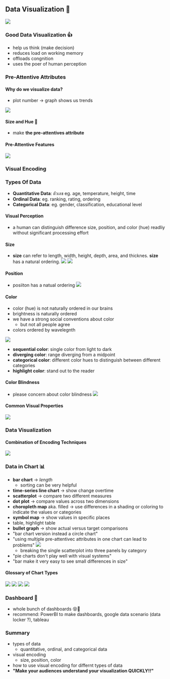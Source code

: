 ## Data Visualization 👀
![](https://media.discordapp.net/attachments/1014398974649708624/1090162121934917632/image.png?width=1172&height=685)

### Good Data Visualization 👍
- help us think (make decision)
- reduces load on working memory
- offloads congnition
- uses the poer of human perception

### Pre-Attentive Attributes

#### Why do we visualize data?
- plot number -> graph shows us trends

![](https://media.discordapp.net/attachments/1014398974649708624/1090166369519157258/image.png?width=1260&height=685)

#### Size and Hue 🍆
- make **the pre-attentives attribute**

#### Pre-Attentive Features
![](https://media.discordapp.net/attachments/1014398974649708624/1090167409169674290/image.png?width=1234&height=685)

### Visual Encoding

### Types Of Data
- **Quantitative Data**: ตัวเลข eg. age, temperature, height, time
- **Ordinal Data**: eg. ranking, rating, ordering
- **Categorical Data**: eg. gender, classification, educational level

#### Visual Perception
- a human can distinguish difference size, position, and color (hue) readliy without significant processing effort

#### Size
- **size** can refer to length, width, height, depth, area, and thicknes. **size** has a natural ordering.
![](https://media.discordapp.net/attachments/1014398974649708624/1090169031706812426/image.png)
![](https://media.discordapp.net/attachments/1014398974649708624/1090169195695714314/image.png)

#### Position
- posiiton has a natual ordering
![](https://media.discordapp.net/attachments/1014398974649708624/1090169775369494571/image.png)

#### Color
- color (hue) is not naturally ordered in our brains
- brightness is naturally ordered
- we have a strong social conventions about color
	- but not all people agree
- colors ordered by wavelegnth

![](https://media.discordapp.net/attachments/1014398974649708624/1090171933213065306/image.png?width=1254&height=685)
- **sequential color**: single color from light to dark
- **diverging color**: range diverging from a midpoint
- **categorical color**: different color hues to distinguish between different categories
- **highlight color**: stand out to the reader

#### Color Blindness
- please concern about color blindness
![](https://media.discordapp.net/attachments/1014398974649708624/1090174947323809834/image.png)

#### Common Visual Properties
![](https://media.discordapp.net/attachments/1014398974649708624/1090175553748877372/image.png?width=1234&height=685)

### Data Visualization
#### Combination of Encoding Techniques
![](https://media.discordapp.net/attachments/1014398974649708624/1090180943303675955/image.png?width=1147&height=685)

### Data in Chart 📊
- **bar chart** -> _length_ 
	- sorting can be very helpful
- **time-series line chart** -> show change overtime
- **scatterplot** -> compare two different measures
- **dot plot** -> compare values across two dimensions
- **choropleth map** aka. filled -> use differences in a shading or coloring to indicate the values or categories
- **symbol map** -> show values in specific places
- table, highlight table
- **bullet graph** -> show actual versus target comparisons
- "bar chart version instead a circle chart"
- "using multiple pre-attentivec attributes in one chart can lead to problems"
![](https://media.discordapp.net/attachments/1014398974649708624/1090184209936678942/image.png?width=1280&height=685)
	- breaking the single scatterplot into three panels by category
- "pie charts don't play well with visual systems"
- "bar make it very easy to see small differences in size"

#### Glossary of Chart Types
![](https://media.discordapp.net/attachments/1014398974649708624/1090184814101020752/image.png?width=1025&height=685)
![](https://media.discordapp.net/attachments/1014398974649708624/1090184895587950654/image.png?width=1014&height=685)
![](https://media.discordapp.net/attachments/1014398974649708624/1090184931185021019/image.png?width=997&height=685)
![](https://media.discordapp.net/attachments/1014398974649708624/1090184974470225980/image.png?width=1092&height=685)

### Dashboard 🗿
- whole bunch of dashboards 😵💫
- recommend: PowerBI to make dashboards, google data scenario (data locker ?), tableau

### Summary
- types of data
	- quantitative, ordinal, and categorical data
- visual encoding
	- size, position, color
- how to use visual encoding for differnt types of data
- **"Make your audiences understand your visualization QUICKLY!!"**
